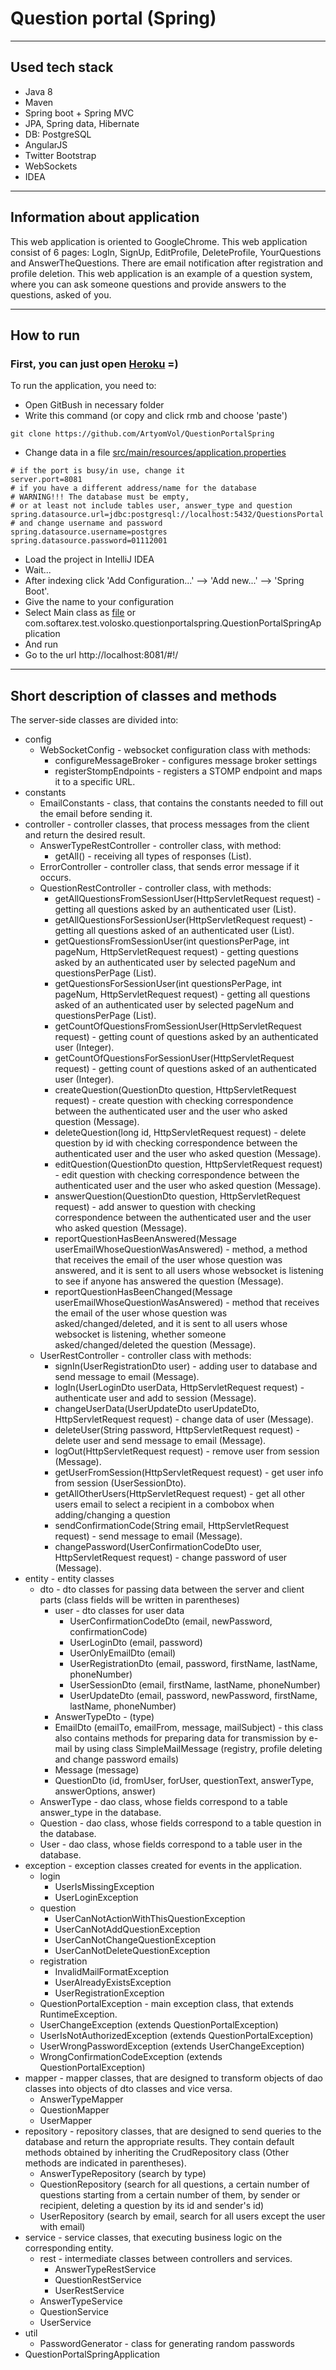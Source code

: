 # Question portal (Spring)

___

## Used tech stack

* Java 8
* Maven
* Spring boot + Spring MVC
* JPA, Spring data, Hibernate
* DB: PostgreSQL
* AngularJS
* Twitter Bootstrap
* WebSockets
* IDEA

---

## Information about application

This web application is oriented to GoogleChrome. This web application consist of 6 pages: LogIn, SignUp, EditProfile,
DeleteProfile, YourQuestions and AnswerTheQuestions. There are email notification after registration and profile
deletion. This web application is an example of a question system, where you can ask someone questions and provide
answers to the questions, asked of you.

___

## How to run

### First, you can just open [Heroku](https://question-portal-spring.herokuapp.com/) =)

To run the application, you need to:

* Open GitBush in necessary folder
* Write this command (or copy and click rmb and choose 'paste')

```
git clone https://github.com/ArtyomVol/QuestionPortalSpring
```

* Change data in a
  file [src/main/resources/application.properties](https://github.com/ArtyomVol/QuestionPortalSpring/blob/master/src/main/resources/application.properties)

```properties
# if the port is busy/in use, change it
server.port=8081
# if you have a different address/name for the database
# WARNING!!! The database must be empty, 
# or at least not include tables user, answer_type and question
spring.datasource.url=jdbc:postgresql://localhost:5432/QuestionsPortal
# and change username and password
spring.datasource.username=postgres
spring.datasource.password=01112001
```

* Load the project in IntelliJ IDEA
* Wait...
* After indexing click 'Add Configuration...' --> 'Add new...' --> 'Spring Boot'.
* Give the name to your configuration
* Select Main class
  as [file](https://github.com/ArtyomVol/QuestionPortalSpring/blob/develop/src/main/java/com/softarex/test/volosko/questionportalspring/QuestionPortalSpringApplication.java)
  or com.softarex.test.volosko.questionportalspring.QuestionPortalSpringApplication
* And run
* Go to the url http://localhost:8081/#!/

___

## Short description of classes and methods

The server-side classes are divided into:

* config
    * WebSocketConfig - websocket configuration class with methods:
        * configureMessageBroker - configures message broker settings
        * registerStompEndpoints - registers a STOMP endpoint and maps it to a specific URL.
* constants
    * EmailConstants - class, that contains the constants needed to fill out the email before sending it.
* controller - controller classes, that process messages from the client and return the desired result.
    * AnswerTypeRestController - controller class, with method:
        * getAll() - receiving all types of responses (List<AnswerTypeDto>).
    * ErrorController - controller class, that sends error message if it occurs.
    * QuestionRestController - controller class, with methods:
        * getAllQuestionsFromSessionUser(HttpServletRequest request) - getting all questions asked by an authenticated
          user
          (List<QuestionDto>).
        * getAllQuestionsForSessionUser(HttpServletRequest request) - getting all questions asked of an authenticated
          user (List<QuestionDto>).
        * getQuestionsFromSessionUser(int questionsPerPage, int pageNum, HttpServletRequest request) - getting questions
          asked by an authenticated user by selected pageNum and questionsPerPage (List<QuestionDto>).
        * getQuestionsForSessionUser(int questionsPerPage, int pageNum, HttpServletRequest request) - getting all
          questions asked of an authenticated user by selected pageNum and questionsPerPage (List<QuestionDto>).
        * getCountOfQuestionsFromSessionUser(HttpServletRequest request) - getting count of questions asked by an
          authenticated user (Integer).
        * getCountOfQuestionsForSessionUser(HttpServletRequest request) - getting count of questions asked of an
          authenticated user (Integer).
        * createQuestion(QuestionDto question, HttpServletRequest request) - create question with checking
          correspondence between the authenticated user and the user who asked question (Message).
        * deleteQuestion(long id, HttpServletRequest request) - delete question by id with checking correspondence
          between the authenticated user and the user who asked question (Message).
        * editQuestion(QuestionDto question, HttpServletRequest request) - edit question with checking correspondence
          between the authenticated user and the user who asked question (Message).
        * answerQuestion(QuestionDto question, HttpServletRequest request) - add answer to question with checking
          correspondence between the authenticated user and the user who asked question (Message).
        * reportQuestionHasBeenAnswered(Message userEmailWhoseQuestionWasAnswered) - method, a method that receives the
          email of the user whose question was answered, and it is sent to all users whose websocket is listening to see
          if anyone has answered the question (Message).
        * reportQuestionHasBeenChanged(Message userEmailWhoseQuestionWasAnswered) - method that receives the email of
          the user whose question was asked/changed/deleted, and it is sent to all users whose websocket is listening,
          whether someone asked/changed/deleted the question (Message).
    * UserRestController - controller class with methods:
        * signIn(UserRegistrationDto user) - adding user to database and send message to email (Message).
        * logIn(UserLoginDto userData, HttpServletRequest request) - authenticate user and add to session (Message).
        * changeUserData(UserUpdateDto userUpdateDto, HttpServletRequest request) - change data of user (Message).
        * deleteUser(String password, HttpServletRequest request) - delete user and send message to email (Message).
        * logOut(HttpServletRequest request) - remove user from session (Message).
        * getUserFromSession(HttpServletRequest request) - get user info from session (UserSessionDto).
        * getAllOtherUsers(HttpServletRequest request) - get all other users email to select a recipient in a combobox
          when adding/changing a question
        * sendConfirmationCode(String email, HttpServletRequest request) - send message to email (Message).
        * changePassword(UserConfirmationCodeDto user, HttpServletRequest request) - change password of user
          (Message).
* entity - entity classes
    * dto - dto classes for passing data between the server and client parts (class fields will be written in
      parentheses)
        * user - dto classes for user data
            * UserConfirmationCodeDto (email, newPassword, confirmationCode)
            * UserLoginDto (email, password)
            * UserOnlyEmailDto (email)
            * UserRegistrationDto (email, password, firstName, lastName, phoneNumber)
            * UserSessionDto (email, firstName, lastName, phoneNumber)
            * UserUpdateDto (email, password, newPassword, firstName, lastName, phoneNumber)
        * AnswerTypeDto - (type)
        * EmailDto (emailTo, emailFrom, message, mailSubject) - this class also contains methods for preparing data for
          transmission by e-mail by using class SimpleMailMessage (registry, profile deleting and change password
          emails)
        * Message (message)
        * QuestionDto (id, fromUser, forUser, questionText, answerType, answerOptions, answer)
    * AnswerType - dao class, whose fields correspond to a table answer_type in the database.
    * Question - dao class, whose fields correspond to a table question in the database.
    * User - dao class, whose fields correspond to a table user in the database.
* exception - exception classes created for events in the application.
    * login
        * UserIsMissingException
        * UserLoginException
    * question
        * UserCanNotActionWithThisQuestionException
        * UserCanNotAddQuestionException
        * UserCanNotChangeQuestionException
        * UserCanNotDeleteQuestionException
    * registration
        * InvalidMailFormatException
        * UserAlreadyExistsException
        * UserRegistrationException
    * QuestionPortalException - main exception class, that extends RuntimeException.
    * UserChangeException (extends QuestionPortalException)
    * UserIsNotAuthorizedException (extends QuestionPortalException)
    * UserWrongPasswordException (extends UserChangeException)
    * WrongConfirmationCodeException (extends QuestionPortalException)
* mapper - mapper classes, that are designed to transform objects of dao classes into objects of dto classes and vice
  versa.
    * AnswerTypeMapper
    * QuestionMapper
    * UserMapper
* repository - repository classes, that are designed to send queries to the database and return the appropriate results.
  They contain default methods obtained by inheriting the CrudRepository class (Other methods are indicated in
  parentheses).
    * AnswerTypeRepository (search by type)
    * QuestionRepository (search for all questions, a certain number of questions starting from a certain number of
      them, by sender or recipient, deleting a question by its id and sender's id)
    * UserRepository (search by email, search for all users except the user with email)
* service - service classes, that executing business logic on the corresponding entity.
    * rest - intermediate classes between controllers and services.
        * AnswerTypeRestService
        * QuestionRestService
        * UserRestService
    * AnswerTypeService
    * QuestionService
    * UserService
* util
    * PasswordGenerator - class for generating random passwords
* QuestionPortalSpringApplication
